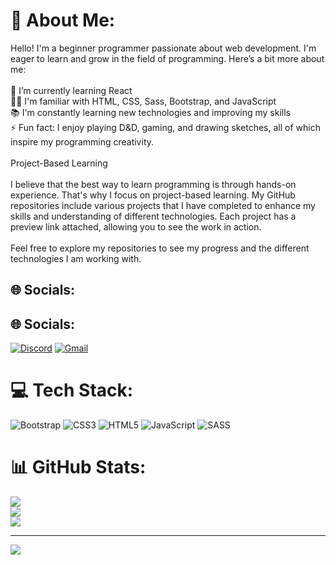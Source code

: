 # 💫 About Me:
Hello! I'm a beginner programmer passionate about web development. I'm eager to learn and grow in the field of programming. Here’s a bit more about me:<br><br>    🌱 I’m currently learning React<br>    👨‍💻 I'm familiar with HTML, CSS, Sass, Bootstrap, and JavaScript<br>    📚 I'm constantly learning new technologies and improving my skills<br>    ⚡ Fun fact: I enjoy playing D&D, gaming, and drawing sketches, all of which inspire my programming creativity.<br><br>Project-Based Learning<br><br>I believe that the best way to learn programming is through hands-on experience. That's why I focus on project-based learning. My GitHub repositories include various projects that I have completed to enhance my skills and understanding of different technologies. Each project has a preview link attached, allowing you to see the work in action.<br><br>Feel free to explore my repositories to see my progress and the different technologies I am working with.


## 🌐 Socials:
## 🌐 Socials:
[![Discord](https://img.shields.io/badge/Discord-%237289DA.svg?style=for-the-badge&logo=discord&logoColor=white)](https://discord.gg/.purplewitch.) [![Gmail](https://img.shields.io/badge/Gmail-D14836?style=for-the-badge&logo=gmail&logoColor=white)](mailto:your.email@example.com)

# 💻 Tech Stack:
![Bootstrap](https://img.shields.io/badge/bootstrap-%238511FA.svg?style=for-the-badge&logo=bootstrap&logoColor=white) ![CSS3](https://img.shields.io/badge/css3-%231572B6.svg?style=for-the-badge&logo=css3&logoColor=white) ![HTML5](https://img.shields.io/badge/html5-%23E34F26.svg?style=for-the-badge&logo=html5&logoColor=white) ![JavaScript](https://img.shields.io/badge/javascript-%23323330.svg?style=for-the-badge&logo=javascript&logoColor=%23F7DF1E) ![SASS](https://img.shields.io/badge/SASS-hotpink.svg?style=for-the-badge&logo=SASS&logoColor=white)
# 📊 GitHub Stats:
![](https://github-readme-stats.vercel.app/api?username=Hexpur&theme=midnight-purple&hide_border=false&include_all_commits=true&count_private=false)<br/>
![](https://github-readme-streak-stats.herokuapp.com/?user=Hexpur&theme=midnight-purple&hide_border=false)<br/>
![](https://github-readme-stats.vercel.app/api/top-langs/?username=Hexpur&theme=midnight-purple&hide_border=false&include_all_commits=true&count_private=false&layout=compact)

---
[![](https://visitcount.itsvg.in/api?id=Hexpur&icon=9&color=6)](https://visitcount.itsvg.in)

<!-- Proudly created with GPRM ( https://gprm.itsvg.in ) -->
